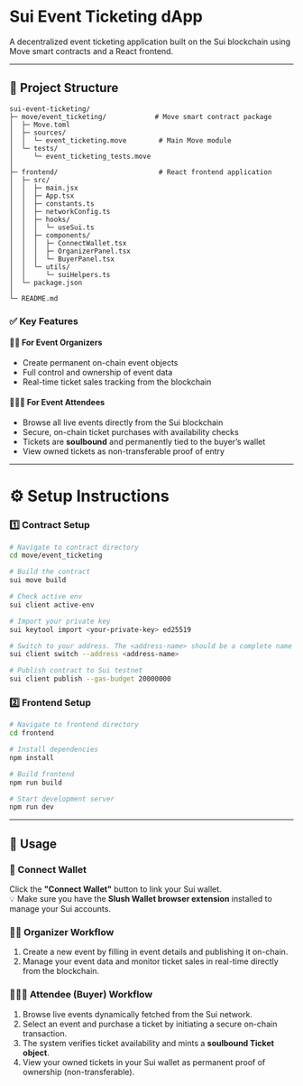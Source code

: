 # Sui Event Ticketing dApp

A decentralized event ticketing application built on the Sui blockchain using Move smart contracts and a React frontend.

---

## 📁 Project Structure

```plaintext
sui-event-ticketing/
├─ move/event_ticketing/            # Move smart contract package
│  ├─ Move.toml                     
│  ├─ sources/
│  │  └─ event_ticketing.move        # Main Move module
│  └─ tests/
│     └─ event_ticketing_tests.move  
│
├─ frontend/                         # React frontend application
│  ├─ src/
│  │  ├─ main.jsx                   
│  │  ├─ App.tsx                     
│  │  ├─ constants.ts                
│  │  ├─ networkConfig.ts            
│  │  ├─ hooks/
│  │  │  └─ useSui.ts                 
│  │  ├─ components/
│  │  │  ├─ ConnectWallet.tsx         
│  │  │  ├─ OrganizerPanel.tsx        
│  │  │  └─ BuyerPanel.tsx            
│  │  └─ utils/
│  │     └─ suiHelpers.ts            
│  └─ package.json
│
└─ README.md
```
### ✅ Key Features

#### 👩‍💼 For Event Organizers
- Create permanent on-chain event objects
- Full control and ownership of event data
- Real-time ticket sales tracking from the blockchain

#### 🧑‍🤝‍🧑 For Event Attendees
- Browse all live events directly from the Sui blockchain
- Secure, on-chain ticket purchases with availability checks
- Tickets are **soulbound** and permanently tied to the buyer’s wallet
- View owned tickets as non-transferable proof of entry


---

# ⚙️ Setup Instructions

### 1️⃣ Contract Setup

```bash
# Navigate to contract directory
cd move/event_ticketing

# Build the contract
sui move build

# Check active env
sui client active-env

# Import your private key
sui keytool import <your-private-key> ed25519

# Switch to your address. The <address-name> should be a complete name with a hyphen separating two words, e.g. modest-jet.
sui client switch --address <address-name>

# Publish contract to Sui testnet
sui client publish --gas-budget 20000000
```

### 2️⃣ Frontend Setup

```bash
# Navigate to frontend directory
cd frontend

# Install dependencies
npm install

# Build frontend
npm run build

# Start development server
npm run dev
```
---

## 🚀 Usage

### 🔗 Connect Wallet  
Click the **"Connect Wallet"** button to link your Sui wallet.  
💡 Make sure you have the **Slush Wallet browser extension** installed to manage your Sui accounts.


### 👩‍💼 Organizer Workflow  
1. Create a new event by filling in event details and publishing it on-chain.  
2. Manage your event data and monitor ticket sales in real-time directly from the blockchain.  


### 🧑‍🤝‍🧑 Attendee (Buyer) Workflow  
1. Browse live events dynamically fetched from the Sui network.  
2. Select an event and purchase a ticket by initiating a secure on-chain transaction.  
3. The system verifies ticket availability and mints a **soulbound Ticket object**.  
4. View your owned tickets in your Sui wallet as permanent proof of ownership (non-transferable).

